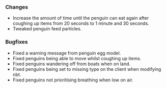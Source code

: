 ### Changes
- Increase the amount of time until the penguin can eat again after coughing up items from 20 seconds to 1 minute and 30 seconds.
- Tweaked penguin feed particles.

### Bugfixes
- Fixed a warning message from penguin egg model.
- Fixed penguins being able to move whilst coughing up items.
- Fixed penguins wandering off from boats when on land.
- Fixed penguins being set to missing type on the client when modifying nbt.
- Fixed penguins not prioritising breathing when low on air.